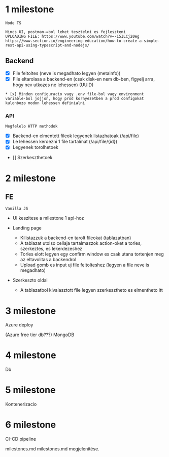 1 milestone
===========
```
Node TS
```
```
Nincs UI, postman-=bol lehet tesztelni es fejleszteni
UPLOADING FILE: https://www.youtube.com/watch?v=-15ILCj20eg
https://www.section.io/engineering-education/how-to-create-a-simple-rest-api-using-typescript-and-nodejs/
```

Backend
---------- 
* [x] File feltoltes (neve is megadhato legyen (metainfo))
* [x] File eltarolasa a backend-en (csak disk-en nem db-ben, figyelj arra, hogy nev utkozes ne lehessen) (UUID)

```
* [x] Minden configuracio vagy .env file-bol vagy environment variable-bol jojjon, hogy prod kornyezetben a prod configokat kulonbozo modon lehessen definialni
```

### API
```
Megfelelo HTTP methodok
```
* [x] Backend-en elmentett fileok legyenek listazhatoak (/api/file)
* [x] Le lehessen kerdezni 1 file tartalmat (/api/file/{id})
* [x] Legyenek torolhetoek
* [] Szerkeszthetoek

2 milestone
===========

FE
-----------

```
Vanilla JS
```
* UI keszitese a milestone 1 api-hoz

* Landing page
    * Kilistazzuk a backend-en tarolt fileokat (tablazatban)
    * A tablazat utolso cellaja tartalmazzok action-oket a torles, szerkeztes, es lekerdezeshez
    * Torles elott legyen egy confirm window es csak utana tortenjen meg az eltavolitas a backendrol
    * Upload gomb es input uj file feltolteshez (legyen a file neve is megadhato)
* Szerkeszto oldal
    * A tablazatbol kivalasztott file legyen szerkesztheto es elmentheto itt

3 milestone
============

Azure deploy

(Azure free tier db???)
MongoDB

4 milestone
============

Db 

5 milestone
============
Kontenerizacio

6 milestone
============

CI-CD pipeline

milestones.md
milestones.md megjelenítése.